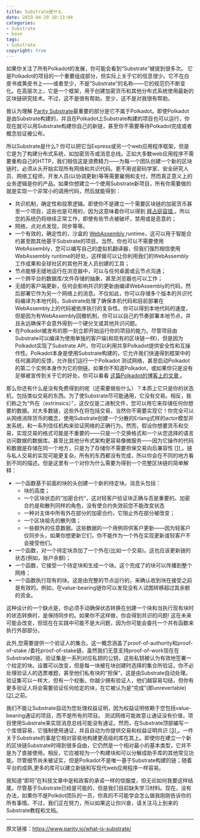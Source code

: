 ```yaml
---
title: Substrate是什么
date: 2019-04-20 10:13:04
categories:
- Substrate
- base
tags: 
- Substrate
copyright: true
---
```


如果你关注了所有Polkadot的发展，你可能会看到“Substrate”被提到很多次。 它是Polkadot的项目的一个重要组成部分，但实际上关于它的信息很少。它不在白皮书或黄皮书上——或者至少，不是“Substrate”的名称——它的规范仍不断变化。在高层次上，它是一个框架，用于创建加密货币和其他分布式系统使用最新的区块链研究技术。不过，这不是很有帮助。至少，这不是对我很有帮助。 

<!-- more -->

我认为理解 [Parity Substrate](https://www.parity.io/substrate)最重要的部分是它不属于Polkadot。即使Polkadot是由Substrate构建的，并且在Polkadot上Substrate构建的项目也可以运行，你现在就可以用Substrate构建你自己的新链，甚至你不需要等待Polkadot完成或者概念验证被公布。

所以Substrate是什么?  你可以把它当Express或另一个web应用程序框架，但是它是为了构建分布式系统，如加密货币或消息总线。正如大多数web应用程序不需要重构自己的HTTP，我们相信这是浪费精力——为每一个团队创建一个新的区块链时，必须从头开始实现所有网络和共识代码。更不用说密码学家、安全研究人员、网络工程师，开发人员(以协调更新)等等需要雇佣和支付，然而真正意义上的业务逻辑是你的产品。如果你想建立一个使用Substrate新项目，所有你需要做的就是实现一个非常小的调用代码，然后就能得到：

- 共识机制，确定性和投票逻辑。即使你不是建立一个需要区块链的加密货币甚至一个项目，这些也是可用的，因为这意味着你可以得到 [拜占庭容错 ](https://en.wikipedia.org/wiki/Byzantine_fault_tolerance)。所以您的系统仍将继续正常工作，即使有些节点被破坏，禁用或是恶意的；
- 网络，点对点发现，同步等等。
- 一个有效的，确定性的，沙盒的 [WebAssembly ](https://webassembly.org/)runtime，这可以用于智能合约甚至跑其他基于Substrate的项目。当然，你也可以不需要使用WebAssembly，您可以编写自己的虚拟机翻译器，但我们强烈相信使用WebAssembly runtime的好处，这样做可以让你利用我们的WebAssembly工作成果和全球社区的其他开发人员创建的工具；
- 节点能够无缝地运行在浏览器中，可以与任何桌面或云节点沟通；
- 一个跨平台的数据库/文件存储的抽象，甚至浏览器也可以工作； 
- 无缝的客户端更新，任何会影响共识的更新由编译WebAssembly的代码，然后部署它作为另一个网络上的消息。不仅如此，你可以存储多个版本的共识代码编译为本地代码，Substrate处理了确保本机代码和目前部署在WebAssembly上的代码被依序执行的复杂性。你可以得到本地代码的速度，但是因为有WebAssembly回撤机制，你可以以自己的节奏部署本地节点，并且永远确保不会意外得到一个硬分叉或其他共识问题。 
- 在Polkadot被发布的那一刻立即开始运行你的项目的能力。尽管项目由Substrate可以编译为使用单独的客户端(和现有的区块链一样)，但是因为Polkadot实现了Substrate API，你可以利用共享Polkadot提供安全性和互操作性。Polkadot本身是使用Substrate构建的，它允许我们快速得到框架中的任何漏洞的反馈，允许我们运行一个Polkadot 测试网络，甚至启动Polkadot的第二个实例本身作为它的侧链。如果你不知道Polkadot，或如果你只是没有足够被宣传到关于它的好处，你可以看看 [这篇Polkadot的博客上的文章 ](https://medium.com/polkadot-network/how-polkadot-tackles-the-biggest-problems-facing-blockchain-innovators-1affc1309b0f)。 

那么你还有什么是没有免费得到的呢（还需要做些什么）？本质上它只是你的状态机，包括类似交易的东西。为了使Substrate尽可能通用，它没有交易。相反，我们称之为“外在（extrinsics）”，这仅仅是二进制文件，您可以用它来存储任何你想要的数据。对大多数链，这些外在将包括交易，当然你不需要实现它！你完全可以从网络消除货币的概念，使用Substrate创建一个分散的Erlang式样的actor模型并发系统，和一系列信任机构来验证网络的正确行为。然而，假设你想要货币和交易，实现交易的格式可能是不重要的——只是一个交换格式和一个从您选择的语言访问数据的数据库。甚至比其他分布式架构更容易像微服务——因为它操作的代码和数据是存储在同一个地方，只是为了存储你不需要担保交易向后兼容性 [[1\] ](https://www.parity.io/what-is-substrate/#fn1)。链与私人交易的实现可能更复杂。所有的东西都没有完成，所以你会在不同的地方看到不同的描述。但是这里有一个对你为什么需要为得到一个完整区块链的简单解释：

- 一个函数基于前面的块的头创建一个新的待定块。消息头包括：
  - 块的高度；
  - 一个区块状态的“加密合约”，这对轻客户验证块正确与否是重要的。加密合约是和散列同样的角色，没有使合约失效前您不能改变状态 
  - 一种对主体中所有外在部分的加密合约，它阻止外在部分被改变；
  - 一个区块祖先的散列值；
  - 一些额外的任意数据。这些数据的一个用例将供客户更新——因为轻客户仅同步头，如果你想更新它们，你不能作为一个外在实现更新或轻客户不会接受他们。 
- 一个函数，对一个待定块添加了一个外在(比如一个交易)。这也应该更新链的状态(例如，账户余额)；
- 一个函数，它接受一个待定块和生成一个块。这个完成了的块可以传播到整个网络； 
- 一个函数执行现有的块。这是由完整的节点运行的，来确认收到块在接受之前是有效的。例如，在value-bearing链你可以发现没有人试图转移超过其余额的资金。 

这种设计的一个缺点是，你必须手动确保状态转换在创建一个块和当执行现有块时的状态转换时，是保持同步的。如果你不这样做，你会得到共识的问题! 这在未来可能会改变，但现在在实践中可能不是大问题，因为你可能会委托一个共有函数来执行外部部分。

此外,您需要提供一个验证人的集合。这一概念涵盖了proof-of-authority和proof-of-stake  /委托proof-of-stake链，虽然我们无意支持proof-of-work现在在Substrate的链。验证集是一系列对应私钥的公钥，这些私钥被认为有效地签署一个给定的块。设置可以改变，但是每一块被在块创建时选择的集合所验证。你不必处理验证人的选票难题，甚至他们私有块的“担保”，这是由Substrate自动处理。验证集可以一样大，但有一个权衡。你越少拥有验证人，他们越容易勾结，但你有更多验证人将会需要验证任何给定的块，在它被认为是“完成”(即unrevertable) [[2\] ](https://www.parity.io/what-is-substrate/#fn2)之前。 

我们不能让Substrate自动为您处理权益证明，因为权益证明依赖于您包括value-bearing通证的项目，而不是所有的项目。  测试网络可能故意让通证没有价值，项目使用Substrate来实现消息总线可能没有通证。然而，在Substrate顶部编写一个库很容易，它强制使用通证，并且自动为你提供交易和权益证明共识 [[3\] ](https://www.parity.io/what-is-substrate/#fn3)。一件关于Substrate的事是它相对容易地构建更高级的库在其上。即使你在建立一个新的区块链Substrate时得到很多自由，它仍然是一个相对最小的基本类型，它并不是为了直接使用。相反，它应被视为一个构建块和可以分解成助手库的其他常见功能。尽管细节尚未被证实，但是Polkadot不是唯一基于Substrate构建的链；随着平台的成熟,更多的库可以建立新链和写现代web应用程序一样容易。

我知道“即将”在科技文章中是和政客的承诺一样的信服度，但无论如何我要这样结尾。尽管基于Substrate已经是可能的，但是我们目前缺失学习材料。现在，没有办法，如果你不是Polkdot团队的一员，你真的不可能学会怎么做我刚刚告诉你的所有事情。不过，我们正在努力，所以如果这让你兴奋，请关注马上到来的Substrate教程和文档。 

---

原文链接：https://www.parity.io/what-is-substrate/

